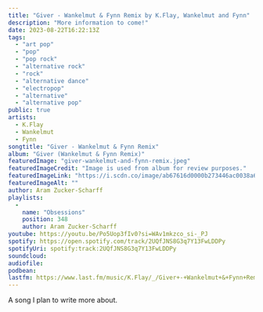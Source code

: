 ```yaml
---
title: "Giver - Wankelmut & Fynn Remix by K.Flay, Wankelmut and Fynn"
description: "More information to come!"
date: 2023-08-22T16:22:13Z
tags:
  - "art pop"
  - "pop"
  - "pop rock"
  - "alternative rock"
  - "rock"
  - "alternative dance"
  - "electropop"
  - "alternative"
  - "alternative pop"
public: true
artists:
  - K.Flay
  - Wankelmut
  - Fynn
songtitle: "Giver - Wankelmut & Fynn Remix"
album: "Giver (Wankelmut & Fynn Remix)"
featuredImage: "giver-wankelmut-and-fynn-remix.jpeg"
featuredImageCredit: "Image is used from album for review purposes."
featuredImageLink: "https://i.scdn.co/image/ab67616d0000b273446ac0038a67e1227aede0c8"
featuredImageAlt: ""
author: Aram Zucker-Scharff
playlists:
  -
    name: "Obsessions"
    position: 348
    author: Aram Zucker-Scharff
youtube: https://youtu.be/Po5Uop3fIv0?si=WAv1mkzco_si-_PJ
spotify: https://open.spotify.com/track/2UQfJNS8G3q7Y13FwLDDPy
spotifyUri: spotify:track:2UQfJNS8G3q7Y13FwLDDPy
soundcloud:
audiofile:
podbean:
lastfm: https://www.last.fm/music/K.Flay/_/Giver+-+Wankelmut+&+Fynn+Remix
---
```


A song I plan to write more about.
		